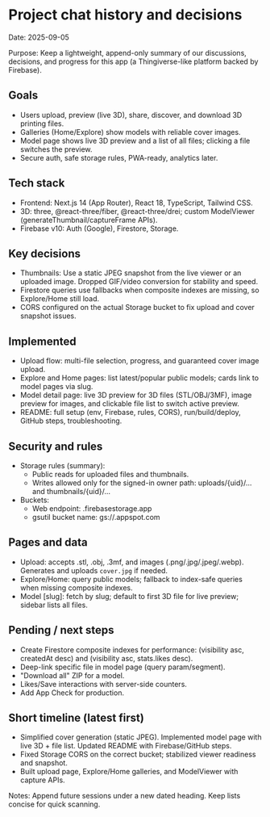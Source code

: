 # Project chat history and decisions

Date: 2025-09-05

Purpose: Keep a lightweight, append-only summary of our discussions, decisions, and progress for this app (a Thingiverse-like platform backed by Firebase).

## Goals
- Users upload, preview (live 3D), share, discover, and download 3D printing files.
- Galleries (Home/Explore) show models with reliable cover images.
- Model page shows live 3D preview and a list of all files; clicking a file switches the preview.
- Secure auth, safe storage rules, PWA-ready, analytics later.

## Tech stack
- Frontend: Next.js 14 (App Router), React 18, TypeScript, Tailwind CSS.
- 3D: three, @react-three/fiber, @react-three/drei; custom ModelViewer (generateThumbnail/captureFrame APIs).
- Firebase v10: Auth (Google), Firestore, Storage.

## Key decisions
- Thumbnails: Use a static JPEG snapshot from the live viewer or an uploaded image. Dropped GIF/video conversion for stability and speed.
- Firestore queries use fallbacks when composite indexes are missing, so Explore/Home still load.
- CORS configured on the actual Storage bucket to fix upload and cover snapshot issues.

## Implemented
- Upload flow: multi-file selection, progress, and guaranteed cover image upload.
- Explore and Home pages: list latest/popular public models; cards link to model pages via slug.
- Model detail page: live 3D preview for 3D files (STL/OBJ/3MF), image preview for images, and clickable file list to switch active preview.
- README: full setup (env, Firebase, rules, CORS), run/build/deploy, GitHub steps, troubleshooting.

## Security and rules
- Storage rules (summary):
  - Public reads for uploaded files and thumbnails.
  - Writes allowed only for the signed-in owner path: uploads/{uid}/... and thumbnails/{uid}/...
- Buckets:
  - Web endpoint: <project-id>.firebasestorage.app
  - gsutil bucket name: gs://<project-id>.appspot.com

## Pages and data
- Upload: accepts .stl, .obj, .3mf, and images (.png/.jpg/.jpeg/.webp). Generates and uploads `cover.jpg` if needed.
- Explore/Home: query public models; fallback to index-safe queries when missing composite indexes.
- Model [slug]: fetch by slug; default to first 3D file for live preview; sidebar lists all files.

## Pending / next steps
- Create Firestore composite indexes for performance: (visibility asc, createdAt desc) and (visibility asc, stats.likes desc).
- Deep-link specific file in model page (query param/segment).
- "Download all" ZIP for a model.
- Likes/Save interactions with server-side counters.
- Add App Check for production.

## Short timeline (latest first)
- Simplified cover generation (static JPEG). Implemented model page with live 3D + file list. Updated README with Firebase/GitHub steps.
- Fixed Storage CORS on the correct bucket; stabilized viewer readiness and snapshot.
- Built upload page, Explore/Home galleries, and ModelViewer with capture APIs.

Notes: Append future sessions under a new dated heading. Keep lists concise for quick scanning.
